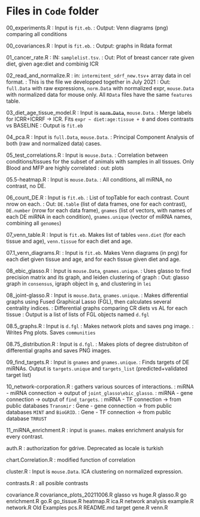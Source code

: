 # Files in `Code` folder

00_experiments.R
: Input is `fit.eb`.
: Output: Venn diagrams (png) comparing all conditions

00_covariances.R
: Input is `fit.eb`.
: Output: graphs in Rdata format

01_cancer_rate.R
: IN: `samplelist.tsv`.
: Out: Plot of breast cancer rate given diet, given age:diet and combinig ICR

02_read_and_normalize.R
: in: `intermitent_sdrf_new.tsv`+ array data in cel format.
: This is the file we developped together in July 2021
: Out: `full.Data` with raw expressions, `norm.Data` with normalized expr, `mouse.Data` with normalized data for mouse only. All `RData` files have the same `features` table.

03_diet_age_tissue_model.R
: Input is ~~`norm.Data`~~, `mouse.Data`.
: Merge labels for ICRR+ICRRF -> ICR. Fits `expr ~ diet:age:tissue + 0` and does contrasts vs BASELINE
: Output is `fit.eb`

04_pca.R
: Input is `full.Data`, `mouse.Data`.
: Principal Component Analysis of both (raw and normalized data) cases.

05_test_correlations.R
: Input is `mouse.Data`.
: Correlation between conditions/tissues for the subset of animals with samples in all tissues. Only Blood and MFP are highly correlated
: out: plots

05.5-heatmap.R
: Input is `mouse.Data`.
: All conditions, all miRNA, no contrast, no DE.

06_count_DE.R
: Input is `fit.eb`.
: List of topTable for each contrast. Count nrow on each.
: Out: `DE.table` (list of data frames, one for each contrast), `DE.number` (nrow for each data frame), `gnames` (list of vectors, with names of each DE miRNA in each condition), `gnames.unique` (vector of miRNA names, combining all `genomes`)

07_venn_table.R
: Input is `fit.eb`. Makes list of tables `venn.diet` (for each tissue and age), `venn.tissue` for each diet and age.

07.1_venn_diagrams.R:
: Input is `fit.eb`. Makes Venn diagrams (in png) for each diet given tissue and age, and for each tissue given diet and age.

08_ebic_glasso.R
: Input is `mouse.Data`, `gnames.unique`.
: Uses glasso to find precision matrix and its graph, and leiden clustering of graph
: Out: glasso graph in `consensus`, igraph object in `g`, and clustering in `lei`

08_joint-glasso.R
: Input is `mouse.Data`, `gnames.unique`.
: Makes differential graphs using Fused Graphical Lasso (FGL), then calculates several centrality indices.
: Differential graphs comparing CR diets vs AL for each tissue
: Output is a list of lists of FGL objects named `d.fgl`

08.5_graphs.R
: Input is `d.fgl`
: Makes network plots and saves png image.
: Writes Png plots. Saves `communities`

08.75_distribution.R
: Input is `d.fgl`.
: Makes plots of degree distrubiton of differential graphs and saves PNG images.

09_find_targets.R
: Input is `gnames` and `gnames.unique`.
: Finds targets of DE miRNAs.
Output is `targets.unique` and `targets_list` (predicted+validated target list)

10_network-corporation.R
: gathers various sources of interactions.
: miRNA - miRNA connection -> output of `joint_glasso\ebic_glasso`.
: miRNA - gene connection ->  output of `find_targets`.
: miRNA - TF connection -> from public databases `Transmir`
: Gene - gene connection -> from public databases `MINT` and `BioGRID`.
: Gene - TF connection -> from public database `TRRUST`

11_miRNA_enrichment.R
: input is `gnames`. makes enrichment analysis for every contrast.

auth.R
: authorization for gdrive. Deprecated as locale is turkish

chart.Correlation.R
: modified function of correlation

cluster.R
: Input is `mouse.Data`.  ICA clustering on normalized expression.

contrasts.R
: all posible contrasts

covariance.R
covariance_plots_20211006.R
glasso vs huge.R
glasso.R
go enrichment.R
go.R
go_tissue.R
heatmap.R
ica.R
network analysis example.R
network.R
Old Examples
pcs.R
README.md
target gene.R
venn.R
